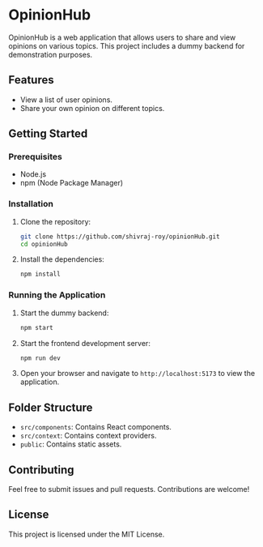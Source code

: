 # OpinionHub

OpinionHub is a web application that allows users to share and view opinions on various topics. This project includes a dummy backend for demonstration purposes.

## Features

-  View a list of user opinions.
-  Share your own opinion on different topics.

## Getting Started

### Prerequisites

-  Node.js
-  npm (Node Package Manager)

### Installation

1. Clone the repository:

   ```bash
   git clone https://github.com/shivraj-roy/opinionHub.git
   cd opinionHub
   ```

2. Install the dependencies:

   ```bash
   npm install
   ```

### Running the Application

1. Start the dummy backend:

   ```bash
   npm start
   ```

2. Start the frontend development server:

   ```bash
   npm run dev
   ```

3. Open your browser and navigate to `http://localhost:5173` to view the application.

## Folder Structure

-  `src/components`: Contains React components.
-  `src/context`: Contains context providers.
-  `public`: Contains static assets.

## Contributing

Feel free to submit issues and pull requests. Contributions are welcome!

## License

This project is licensed under the MIT License.
